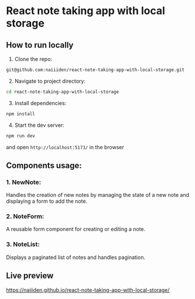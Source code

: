# React note taking app with local storage

## How to run locally
1. Clone the repo:
```sh
git@github.com:naiiiden/react-note-taking-app-with-local-storage.git
```

2. Navigate to project directory:
```sh
cd react-note-taking-app-with-local-storage
``` 

3. Install dependencies:
```sh
npm install
```

4. Start the dev server:
```sh
npm run dev
```

and open `http://localhost:5173/` in the browser

## Components usage:
### 1. NewNote:
Handles the creation of new notes by managing the state of a new note and displaying a form to add the note.

### 2. NoteForm:
A reusable form component for creating or editing a note.

### 3. NoteList:
Displays a paginated list of notes and handles pagination.

## Live preview
https://naiiiden.github.io/react-note-taking-app-with-local-storage/
